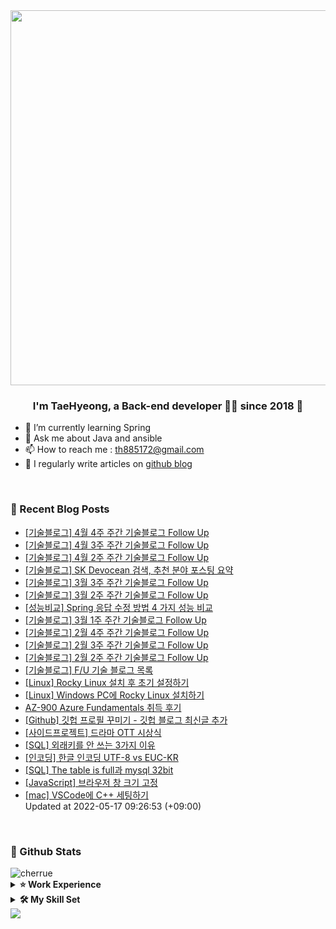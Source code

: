 <div align="center">
<img src="https://rishavanand.github.io/static/images/greetings.gif" align="center" height="" width="600" />
</div>  
  

### <div align="center">I'm TaeHyeong, a Back-end developer 👨‍💻 since 2018 🚀</div>  
- 🌱 I’m currently learning Spring  
- 💬 Ask me about Java and ansible
- 📫 How to reach me : th885172@gmail.com
- 📝 I regularly write articles on [github blog](http://Cherrue.github.io/) 
<br/>

### 📝 Recent Blog Posts  
<!-- BLOG-POST-LIST:START -->
- [[기술블로그] 4월 4주 주간 기술블로그 Follow Up
](https://cherrue.github.io/engineering_blog_followup/weekly-tech-blog-follow-up-April-4/) <br>
- [[기술블로그] 4월 3주 주간 기술블로그 Follow Up
](https://cherrue.github.io/engineering_blog_followup/searchengine/weekly-tech-blog-follow-up-April-3/) <br>
- [[기술블로그] 4월 2주 주간 기술블로그 Follow Up
](https://cherrue.github.io/engineering_blog_followup/searchengine/weekly-tech-blog-followup-april-2/) <br>
- [[기술블로그] SK Devocean 검색, 추천 분야 포스팅 요약
](https://cherrue.github.io/engineering_blog_followup/searchengine/weekly-tech-blog-sk-search-posts/) <br>
- [[기술블로그] 3월 3주 주간 기술블로그 Follow Up
](https://cherrue.github.io/engineering_blog_followup/searchengine/weekly-tech-blog-follow-up-march3/) <br>
- [[기술블로그] 3월 2주 주간 기술블로그 Follow Up
](https://cherrue.github.io/engineering_blog_followup/searchengine/weekly-tech-blog-follow-up-march2/) <br>
- [[성능비교] Spring 응답 수정 방법 4 가지 성능 비교
](https://cherrue.github.io/spring/benchmark/spring-modify-response-benchmark/) <br>
- [[기술블로그] 3월 1주 주간 기술블로그 Follow Up
](https://cherrue.github.io/engineering_blog_followup/weekly-tech-blog-follow-up/) <br>
- [[기술블로그] 2월 4주 주간 기술블로그 Follow Up
](https://cherrue.github.io/engineering_blog_followup/searchengine/weekly-tech-blog-follow-up/) <br>
- [[기술블로그] 2월 3주 주간 기술블로그 Follow Up
](https://cherrue.github.io/engineering_blog_followup/searchengine/2%EC%9B%943%EC%A3%BC-%EC%A3%BC%EA%B0%84-%EA%B8%B0%EC%88%A0%EB%B8%94%EB%A1%9C%EA%B7%B8-Follow-Up/) <br>
- [[기술블로그] 2월 2주 주간 기술블로그 Follow Up
](https://cherrue.github.io/engineering_blog_followup/searchengine/2%EC%9B%94-2%EC%A3%BC-%EC%A3%BC%EA%B0%84-%EA%B8%B0%EC%88%A0%EB%B8%94%EB%A1%9C%EA%B7%B8-Follow/) <br>
- [[기술블로그] F/U 기술 블로그 목록
](https://cherrue.github.io/engineering_blog_followup/searchengine/FU-%EA%B8%B0%EC%88%A0-%EB%B8%94%EB%A1%9C%EA%B7%B8-%EB%AA%A9%EB%A1%9D/) <br>
- [[Linux] Rocky Linux 설치 후 초기 설정하기
](https://cherrue.github.io/linux/infra/RL-%EC%84%A4%EC%B9%98-%ED%9B%84-%EC%B4%88%EA%B8%B0-%EC%84%A4%EC%A0%95%ED%95%98%EA%B8%B0/) <br>
- [[Linux] Windows PC에 Rocky Linux 설치하기
](https://cherrue.github.io/linux/infra/Windows-PC%EC%97%90-RL8-%EC%84%A4%EC%B9%98/) <br>
- [AZ-900 Azure Fundamentals 취득 후기
](https://cherrue.github.io/azure/azure_fundamentals/AZ-900-Azure-Fundamentals-%EC%B7%A8%EB%93%9D-%ED%9B%84%EA%B8%B0/) <br>
- [[Github] 깃헙 프로필 꾸미기 - 깃헙 블로그 최신글 추가
](https://cherrue.github.io/github/github_blog/github_profile/%EA%B9%83%ED%97%99-%ED%94%84%EB%A1%9C%ED%95%84-%EA%BE%B8%EB%AF%B8%EA%B8%B0-%EA%B9%83%ED%97%99-%EB%B8%94%EB%A1%9C%EA%B7%B8-%EC%B5%9C%EC%8B%A0%EA%B8%80-%EC%B6%94%EA%B0%80/) <br>
- [[사이드프로젝트] 드라마 OTT 시상식
](https://cherrue.github.io/project/drama_vote_platform/%EB%93%9C%EB%9D%BC%EB%A7%88-OTT-%EC%8B%9C%EC%83%81%EC%8B%9D-%EA%B8%B0%ED%9A%8D%EC%84%9C/) <br>
- [[SQL] 외래키를 안 쓰는 3가지 이유
](https://cherrue.github.io/database/%EC%99%B8%EB%9E%98%ED%82%A4%EB%A5%BC-%EC%95%88%EC%93%B0%EB%8A%94-%EC%9D%B4%EC%9C%A0/) <br>
- [[인코딩] 한글 인코딩 UTF-8 vs EUC-KR
](https://cherrue.github.io/setting/%ED%95%9C%EA%B8%80-%EC%9D%B8%EC%BD%94%EB%94%A9-UTF-8-vs-EUC-KR/) <br>
- [[SQL] The table is full과 mysql 32bit
](https://cherrue.github.io/database/MySQL-32bit%EB%8A%94-%EB%B9%85%EB%8D%B0%EC%9D%B4%ED%84%B0%EC%97%90-%EC%93%B0%EB%A9%B4-%EC%95%88-%EB%8F%BC%EC%9A%94!/) <br>
- [[JavaScript] 브라우저 창 크기 고정
](https://cherrue.github.io/javascript/chrome%EC%9D%80-%EC%B0%BD-%ED%81%AC%EA%B8%B0-%EA%B3%A0%EC%A0%95%EC%9D%B4-%EC%95%88-%EB%90%9C%EB%8B%A4/) <br>
- [[mac] VSCode에 C++ 세팅하기
](https://cherrue.github.io/mac/setting/mac-VSCode%EC%97%90-C++-%EC%84%B8%ED%8C%85%ED%95%98%EA%B8%B0/) <br>
Updated at 2022-05-17 09:26:53 (+09:00)<br>
<!-- BLOG-POST-LIST:END -->  

<br/>  

### 📌 Github Stats
<img align="center" src="https://github-readme-stats.vercel.app/api?username=cherrue&show_icons=true&locale=en" alt="cherrue" />

<details>
  <summary><b>⭐ Work Experience</b></summary>
  <div>
    
|Company|period|Project|
|---|---|---|
|Hyundai-Autoever|2021.06 ~ |Develope search engine and API<br/>OpenApi routomap search developer|
|ROKAF|2018.06 ~ 2021.05|Maintain C4I web application<br/>Develope android encryption module|
|Intelligent Contents Lab, Sejong Univ.|2016.01 ~ 2018.01|Study TV drama rating prediction|</div>
</details>

<details>
  <summary><b>🛠️ My Skill Set</b></summary>
<div align="center">  
<img style="margin: 10px" src="https://profilinator.rishav.dev/skills-assets/java-original-wordmark.svg" alt="Java" height="50" />     
<img style="margin: 10px" src="https://profilinator.rishav.dev/skills-assets/springio-icon.svg" alt="Spring" height="50" />  
<img style="margin: 10px" src="https://profilinator.rishav.dev/skills-assets/elasticsearch.png" alt="Elastic Search" height="50" />  
<img style="margin: 10px" src="https://profilinator.rishav.dev/skills-assets/kibana.png" alt="Kibana" height="50" />    
<img style="margin: 10px" src="https://profilinator.rishav.dev/skills-assets/mysql-original-wordmark.svg" alt="MySQL" height="50" />
<img style="margin: 10px" src="https://profilinator.rishav.dev/skills-assets/ansible.png" alt="Ansible" height="50" />  
<img style="margin: 10px" src="https://profilinator.rishav.dev/skills-assets/amazonwebservices-original-wordmark.svg" alt="AWS" height="50" />  
<img style="margin: 10px" src="https://profilinator.rishav.dev/skills-assets/python-original.svg" alt="Python" height="50" />  
<br/>
<img style="margin: 10px" src="https://profilinator.rishav.dev/skills-assets/linux-original.svg" alt="Linux" height="50" />  
<img style="margin: 10px" src="https://profilinator.rishav.dev/skills-assets/gnu_bash-icon.svg" alt="Bash" height="50" />  
<img style="margin: 10px" src="https://profilinator.rishav.dev/skills-assets/git-scm-icon.svg" alt="Git" height="50" />  
<img style="margin: 10px" src="https://profilinator.rishav.dev/skills-assets/oracle-original.svg" alt="Oracle" height="50" />  
<img style="margin: 10px" src="https://profilinator.rishav.dev/skills-assets/android-original-wordmark.svg" alt="Android" height="50" />  
<img style="margin: 10px" src="https://profilinator.rishav.dev/skills-assets/html5-original-wordmark.svg" alt="HTML5" height="50" />
<img style="margin: 10px" src="https://profilinator.rishav.dev/skills-assets/javascript-original.svg" alt="JavaScript" height="50" />  
<br/>  
</div>
</details>


<div align="left">
<img src="https://komarev.com/ghpvc/?username=Cherrue&&style=flat-square" align="center" />
</div>  
